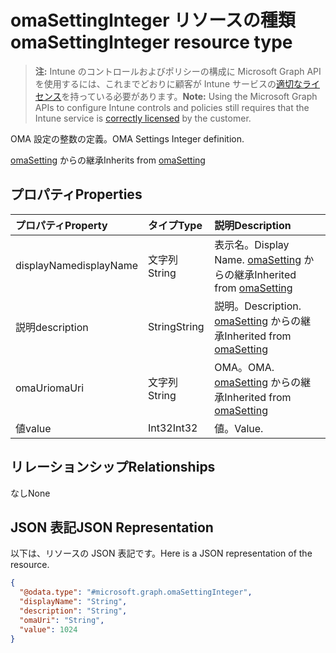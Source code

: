 # <a name="omasettinginteger-resource-type"></a><span data-ttu-id="cbcce-101">omaSettingInteger リソースの種類</span><span class="sxs-lookup"><span data-stu-id="cbcce-101">omaSettingInteger resource type</span></span>

> <span data-ttu-id="cbcce-102">**注:** Intune のコントロールおよびポリシーの構成に Microsoft Graph API を使用するには、これまでどおりに顧客が Intune サービスの[適切なライセンス](https://go.microsoft.com/fwlink/?linkid=839381)を持っている必要があります。</span><span class="sxs-lookup"><span data-stu-id="cbcce-102">**Note:** Using the Microsoft Graph APIs to configure Intune controls and policies still requires that the Intune service is [correctly licensed](https://go.microsoft.com/fwlink/?linkid=839381) by the customer.</span></span>

<span data-ttu-id="cbcce-103">OMA 設定の整数の定義。</span><span class="sxs-lookup"><span data-stu-id="cbcce-103">OMA Settings Integer definition.</span></span>

<span data-ttu-id="cbcce-104">[omaSetting](../resources/intune_deviceconfig_omasetting.md) からの継承</span><span class="sxs-lookup"><span data-stu-id="cbcce-104">Inherits from [omaSetting](../resources/intune_deviceconfig_omasetting.md)</span></span>

## <a name="properties"></a><span data-ttu-id="cbcce-105">プロパティ</span><span class="sxs-lookup"><span data-stu-id="cbcce-105">Properties</span></span>
|<span data-ttu-id="cbcce-106">プロパティ</span><span class="sxs-lookup"><span data-stu-id="cbcce-106">Property</span></span>|<span data-ttu-id="cbcce-107">タイプ</span><span class="sxs-lookup"><span data-stu-id="cbcce-107">Type</span></span>|<span data-ttu-id="cbcce-108">説明</span><span class="sxs-lookup"><span data-stu-id="cbcce-108">Description</span></span>|
|:---|:---|:---|
|<span data-ttu-id="cbcce-109">displayName</span><span class="sxs-lookup"><span data-stu-id="cbcce-109">displayName</span></span>|<span data-ttu-id="cbcce-110">文字列</span><span class="sxs-lookup"><span data-stu-id="cbcce-110">String</span></span>|<span data-ttu-id="cbcce-111">表示名。</span><span class="sxs-lookup"><span data-stu-id="cbcce-111">Display Name.</span></span> <span data-ttu-id="cbcce-112">[omaSetting](../resources/intune_deviceconfig_omasetting.md) からの継承</span><span class="sxs-lookup"><span data-stu-id="cbcce-112">Inherited from [omaSetting](../resources/intune_deviceconfig_omasetting.md)</span></span>|
|<span data-ttu-id="cbcce-113">説明</span><span class="sxs-lookup"><span data-stu-id="cbcce-113">description</span></span>|<span data-ttu-id="cbcce-114">String</span><span class="sxs-lookup"><span data-stu-id="cbcce-114">String</span></span>|<span data-ttu-id="cbcce-115">説明。</span><span class="sxs-lookup"><span data-stu-id="cbcce-115">Description.</span></span> <span data-ttu-id="cbcce-116">[omaSetting](../resources/intune_deviceconfig_omasetting.md) からの継承</span><span class="sxs-lookup"><span data-stu-id="cbcce-116">Inherited from [omaSetting](../resources/intune_deviceconfig_omasetting.md)</span></span>|
|<span data-ttu-id="cbcce-117">omaUri</span><span class="sxs-lookup"><span data-stu-id="cbcce-117">omaUri</span></span>|<span data-ttu-id="cbcce-118">文字列</span><span class="sxs-lookup"><span data-stu-id="cbcce-118">String</span></span>|<span data-ttu-id="cbcce-119">OMA。</span><span class="sxs-lookup"><span data-stu-id="cbcce-119">OMA.</span></span> <span data-ttu-id="cbcce-120">[omaSetting](../resources/intune_deviceconfig_omasetting.md) からの継承</span><span class="sxs-lookup"><span data-stu-id="cbcce-120">Inherited from [omaSetting](../resources/intune_deviceconfig_omasetting.md)</span></span>|
|<span data-ttu-id="cbcce-121">値</span><span class="sxs-lookup"><span data-stu-id="cbcce-121">value</span></span>|<span data-ttu-id="cbcce-122">Int32</span><span class="sxs-lookup"><span data-stu-id="cbcce-122">Int32</span></span>|<span data-ttu-id="cbcce-123">値。</span><span class="sxs-lookup"><span data-stu-id="cbcce-123">Value.</span></span>|

## <a name="relationships"></a><span data-ttu-id="cbcce-124">リレーションシップ</span><span class="sxs-lookup"><span data-stu-id="cbcce-124">Relationships</span></span>
<span data-ttu-id="cbcce-125">なし</span><span class="sxs-lookup"><span data-stu-id="cbcce-125">None</span></span>
## <a name="json-representation"></a><span data-ttu-id="cbcce-126">JSON 表記</span><span class="sxs-lookup"><span data-stu-id="cbcce-126">JSON Representation</span></span>
<span data-ttu-id="cbcce-127">以下は、リソースの JSON 表記です。</span><span class="sxs-lookup"><span data-stu-id="cbcce-127">Here is a JSON representation of the resource.</span></span>
<!--{
  "blockType": "resource",
  "baseType": "microsoft.graph.omaSetting",
  "@odata.type": "microsoft.graph.omaSettingInteger"
}-->
``` json
{
  "@odata.type": "#microsoft.graph.omaSettingInteger",
  "displayName": "String",
  "description": "String",
  "omaUri": "String",
  "value": 1024
}
```



